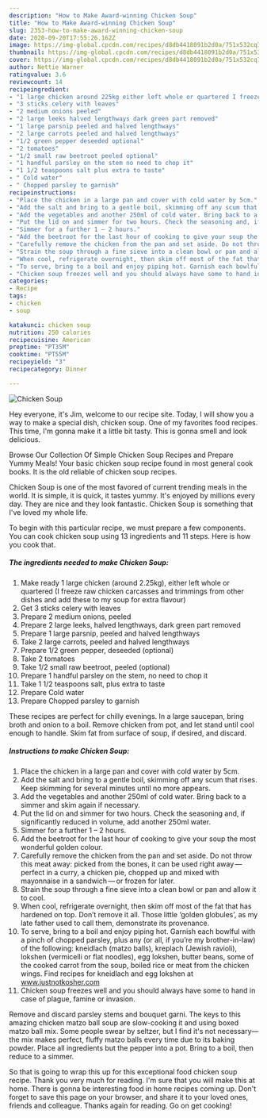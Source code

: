 ```yaml
---
description: "How to Make Award-winning Chicken Soup"
title: "How to Make Award-winning Chicken Soup"
slug: 2353-how-to-make-award-winning-chicken-soup
date: 2020-09-20T17:55:26.162Z
image: https://img-global.cpcdn.com/recipes/d8db4418091b2d0a/751x532cq70/chicken-soup-recipe-main-photo.jpg
thumbnail: https://img-global.cpcdn.com/recipes/d8db4418091b2d0a/751x532cq70/chicken-soup-recipe-main-photo.jpg
cover: https://img-global.cpcdn.com/recipes/d8db4418091b2d0a/751x532cq70/chicken-soup-recipe-main-photo.jpg
author: Nettie Warner
ratingvalue: 3.6
reviewcount: 14
recipeingredient:
- "1 large chicken around 225kg either left whole or quartered I freeze raw chicken carcasses and trimmings from other dishes and add these to my soup for extra flavour"
- "3 sticks celery with leaves"
- "2 medium onions peeled"
- "2 large leeks halved lengthways dark green part removed"
- "1 large parsnip peeled and halved lengthways"
- "2 large carrots peeled and halved lengthways"
- "1/2 green pepper deseeded optional"
- "2 tomatoes"
- "1/2 small raw beetroot peeled optional"
- "1 handful parsley on the stem no need to chop it"
- "1 1/2 teaspoons salt plus extra to taste"
- " Cold water"
- " Chopped parsley to garnish"
recipeinstructions:
- "Place the chicken in a large pan and cover with cold water by 5cm."
- "Add the salt and bring to a gentle boil, skimming off any scum that rises. Keep skimming for several minutes until no more appears."
- "Add the vegetables and another 250ml of cold water. Bring back to a simmer and skim again if necessary."
- "Put the lid on and simmer for two hours. Check the seasoning and, if significantly reduced in volume, add another 250ml water."
- "Simmer for a further 1 – 2 hours."
- "Add the beetroot for the last hour of cooking to give your soup the most wonderful golden colour."
- "Carefully remove the chicken from the pan and set aside. Do not throw this meat away: picked from the bones, it can be used right away — perfect in a curry, a chicken pie, chopped up and mixed with mayonnaise in a sandwich — or frozen for later."
- "Strain the soup through a fine sieve into a clean bowl or pan and allow it to cool."
- "When cool, refrigerate overnight, then skim off most of the fat that has hardened on top. Don’t remove it all. Those little ‘golden globules’, as my late father used to call them, demonstrate its provenance."
- "To serve, bring to a boil and enjoy piping hot. Garnish each bowlful with a pinch of chopped parsley, plus any (or all, if you’re my brother-in-law) of the following: kneidlach (matzo balls), kreplach (Jewish ravioli), lokshen (vermicelli or flat noodles), egg lokshen, butter beans, some of the cooked carrot from the soup, boiled rice or meat from the chicken wings. Find recipes for kneidlach and egg lokshen at www.justnotkosher.com"
- "Chicken soup freezes well and you should always have some to hand in case of plague, famine or invasion."
categories:
- Recipe
tags:
- chicken
- soup

katakunci: chicken soup 
nutrition: 250 calories
recipecuisine: American
preptime: "PT35M"
cooktime: "PT55M"
recipeyield: "3"
recipecategory: Dinner

---
```



![Chicken Soup](https://img-global.cpcdn.com/recipes/d8db4418091b2d0a/751x532cq70/chicken-soup-recipe-main-photo.jpg)

Hey everyone, it's Jim, welcome to our recipe site. Today, I will show you a way to make a special dish, chicken soup. One of my favorites food recipes. This time, I'm gonna make it a little bit tasty. This is gonna smell and look delicious.

Browse Our Collection Of Simple Chicken Soup Recipes and Prepare Yummy Meals! Your basic chicken soup recipe found in most general cook books. It is the old reliable of chicken soup recipes.

Chicken Soup is one of the most favored of current trending meals in the world. It is simple, it is quick, it tastes yummy. It's enjoyed by millions every day. They are nice and they look fantastic. Chicken Soup is something that I've loved my whole life.


To begin with this particular recipe, we must prepare a few components. You can cook chicken soup using 13 ingredients and 11 steps. Here is how you cook that.

<!--inarticleads1-->

##### The ingredients needed to make Chicken Soup:

1. Make ready 1 large chicken (around 2.25kg), either left whole or quartered (I freeze raw chicken carcasses and trimmings from other dishes and add these to my soup for extra flavour)
1. Get 3 sticks celery with leaves
1. Prepare 2 medium onions, peeled
1. Prepare 2 large leeks, halved lengthways, dark green part removed
1. Prepare 1 large parsnip, peeled and halved lengthways
1. Take 2 large carrots, peeled and halved lengthways
1. Prepare 1/2 green pepper, deseeded (optional)
1. Take 2 tomatoes
1. Take 1/2 small raw beetroot, peeled (optional)
1. Prepare 1 handful parsley on the stem, no need to chop it
1. Take 1 1/2 teaspoons salt, plus extra to taste
1. Prepare  Cold water
1. Prepare  Chopped parsley to garnish


These recipes are perfect for chilly evenings. In a large saucepan, bring broth and onion to a boil. Remove chicken from pot, and let stand until cool enough to handle. Skim fat from surface of soup, if desired, and discard. 

<!--inarticleads2-->

##### Instructions to make Chicken Soup:

1. Place the chicken in a large pan and cover with cold water by 5cm.
1. Add the salt and bring to a gentle boil, skimming off any scum that rises. Keep skimming for several minutes until no more appears.
1. Add the vegetables and another 250ml of cold water. Bring back to a simmer and skim again if necessary.
1. Put the lid on and simmer for two hours. Check the seasoning and, if significantly reduced in volume, add another 250ml water.
1. Simmer for a further 1 – 2 hours.
1. Add the beetroot for the last hour of cooking to give your soup the most wonderful golden colour.
1. Carefully remove the chicken from the pan and set aside. Do not throw this meat away: picked from the bones, it can be used right away — perfect in a curry, a chicken pie, chopped up and mixed with mayonnaise in a sandwich — or frozen for later.
1. Strain the soup through a fine sieve into a clean bowl or pan and allow it to cool.
1. When cool, refrigerate overnight, then skim off most of the fat that has hardened on top. Don’t remove it all. Those little ‘golden globules’, as my late father used to call them, demonstrate its provenance.
1. To serve, bring to a boil and enjoy piping hot. Garnish each bowlful with a pinch of chopped parsley, plus any (or all, if you’re my brother-in-law) of the following: kneidlach (matzo balls), kreplach (Jewish ravioli), lokshen (vermicelli or flat noodles), egg lokshen, butter beans, some of the cooked carrot from the soup, boiled rice or meat from the chicken wings. Find recipes for kneidlach and egg lokshen at www.justnotkosher.com
1. Chicken soup freezes well and you should always have some to hand in case of plague, famine or invasion.


Remove and discard parsley stems and bouquet garni. The keys to this amazing chicken matzo ball soup are slow-cooking it and using boxed matzo ball mix. Some people swear by seltzer, but I find it&#39;s not necessary—the mix makes perfect, fluffy matzo balls every time due to its baking powder. Place all ingredients but the pepper into a pot. Bring to a boil, then reduce to a simmer. 

So that is going to wrap this up for this exceptional food chicken soup recipe. Thank you very much for reading. I'm sure that you will make this at home. There is gonna be interesting food in home recipes coming up. Don't forget to save this page on your browser, and share it to your loved ones, friends and colleague. Thanks again for reading. Go on get cooking!
